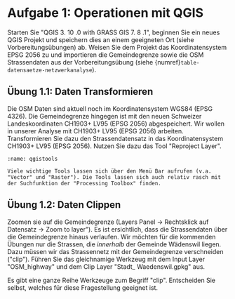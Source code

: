 # Aufgabe 1: Operationen mit QGIS

Starten Sie "QGIS 3. 10 .0 with GRASS GIS 7. 8 .1", beginnen Sie ein neues QGIS Projekt und speichern dies an einem geeigneten Ort (siehe Vorbereitungsübungen) ab. Weisen Sie dem Projekt das Koordinatensystem EPSG 2056 zu und importieren die Gemeindegrenze sowie die OSM Strassendaten aus der Vorbereitungsübung (siehe {numref}`table-datensaetze-netzwerkanalyse`).

## Übung 1.1: Daten Transformieren

Die OSM Daten sind aktuell noch im Koordinatensystem WGS84 (EPSG 4326). Die Gemeindegrenze hingegen ist mit den neuen Schweizer Landeskoordinaten CH1903+ LV95 (EPSG 2056) abgespeichert. Wir wollen in unserer Analyse mit CH1903+ LV95 (EPSG 2056) arbeiten. Transformieren Sie dazu den Strassendatensatz in das Koordinatensystem CH1903+ LV95 (EPSG 2056). Nutzen Sie dazu das Tool "Reproject Layer".


```{figure} figures/ueb1_fig1.jpg
:name: qgistools

Viele wichtige Tools lassen sich über den Menü Bar aufrufen (v.a. "Vector" und "Raster"). Die Tools lassen sich auch relativ rasch mit der Suchfunktion der "Processing Toolbox" finden.
```

## Übung 1.2: Daten Clippen

Zoomen sie auf die Gemeindegrenze (Layers Panel -> Rechtsklick auf Datensatz -> Zoom to layer"). Es ist ersichtlich, dass die Strassendaten über die Gemeindegrenze hinaus verlaufen. Wir möchten für die kommenden Übungen nur die Strassen, die _innerhalb_ der Gemeinde Wädenswil liegen. Dazu müssen wir das Strassennetz mit der Gemeindegrenze verschneiden ("clip"). Führen Sie das gleichnamige Werkzeug mit dem Input Layer "OSM_highway" und dem Clip Layer "Stadt_ Waedenswil.gpkg" aus.

Es gibt eine ganze Reihe Werkzeuge zum Begriff "clip". Entscheiden Sie selbst, welches für diese Fragestellung geeignet ist.